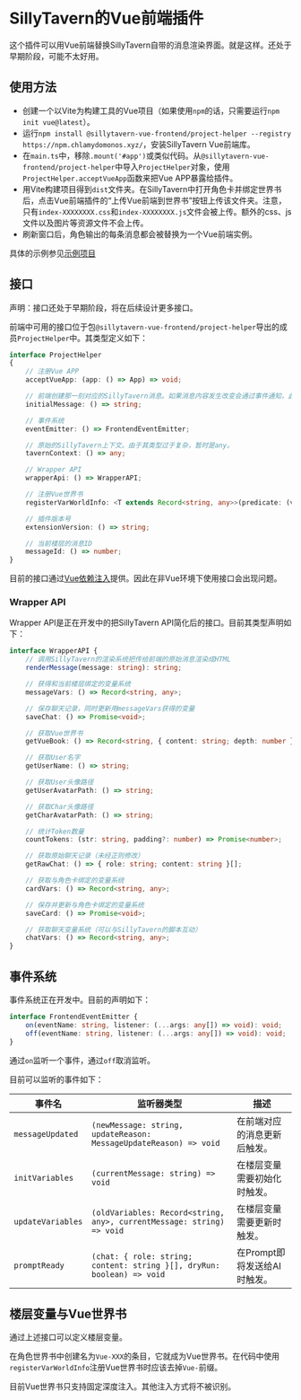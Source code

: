 # SillyTavern的Vue前端插件

这个插件可以用Vue前端替换SillyTavern自带的消息渲染界面。就是这样。还处于早期阶段，可能不太好用。

## 使用方法

- 创建一个以Vite为构建工具的Vue项目（如果使用`npm`的话，只需要运行`npm init vue@latest`）。
- 运行`npm install @sillytavern-vue-frontend/project-helper --registry https://npm.chlamydomonos.xyz/`，安装SillyTavern Vue前端库。
- 在`main.ts`中，移除`.mount('#app')`或类似代码。从`@sillytavern-vue-frontend/project-helper`中导入`ProjectHelper`对象，使用`ProjectHelper.acceptVueApp`函数来把Vue APP暴露给插件。
- 用Vite构建项目得到`dist`文件夹。在SillyTavern中打开角色卡并绑定世界书后，点击Vue前端插件的“上传Vue前端到世界书”按钮上传该文件夹。注意，只有`index-XXXXXXXX.css`和`index-XXXXXXXX.js`文件会被上传。额外的css、js文件以及图片等资源文件不会上传。
- 刷新窗口后，角色输出的每条消息都会被替换为一个Vue前端实例。

具体的示例参见[示例项目](https://github.com/Chlamydomonos/sillytavern-vue-frontend-example)

## 接口

声明：接口还处于早期阶段，将在后续设计更多接口。

前端中可用的接口位于包`@sillytavern-vue-frontend/project-helper`导出的成员`ProjectHelper`中。其类型定义如下：

```ts
interface ProjectHelper
{
    // 注册Vue APP
    acceptVueApp: (app: () => App) => void;

    // 前端创建那一刻对应的SillyTavern消息。如果消息内容发生改变会通过事件通知，此函数的返回值不会变化。
    initialMessage: () => string;

    // 事件系统
    eventEmitter: () => FrontendEventEmitter;

    // 原始的SillyTavern上下文。由于其类型过于复杂，暂时是any。
    tavernContext: () => any;

    // Wrapper API
    wrapperApi: () => WrapperAPI;

    // 注册Vue世界书
    registerVarWorldInfo: <T extends Record<string, any>>(predicate: (vars: T) => boolean, name: string) => void;

    // 插件版本号
    extensionVersion: () => string;

    // 当前楼层的消息ID
    messageId: () => number;
}
```

目前的接口通过[Vue依赖注入](https://cn.vuejs.org/guide/components/provide-inject)提供。因此在非Vue环境下使用接口会出现问题。

### Wrapper API

Wrapper API是正在开发中的把SillyTavern API简化后的接口。目前其类型声明如下：

```ts
interface WrapperAPI {
    // 调用SillyTavern的渲染系统把传给前端的原始消息渲染成HTML
    renderMessage(message: string): string;

    // 获得和当前楼层绑定的变量系统
    messageVars: () => Record<string, any>;

    // 保存聊天记录，同时更新用messageVars获得的变量
    saveChat: () => Promise<void>;

    // 获取Vue世界书
    getVueBook: () => Record<string, { content: string; depth: number }>;

    // 获取User名字
    getUserName: () => string;

    // 获取User头像路径
    getUserAvatarPath: () => string;

    // 获取Char头像路径
    getCharAvatarPath: () => string;

    // 统计Token数量
    countTokens: (str: string, padding?: number) => Promise<number>;

    // 获取原始聊天记录（未经正则修改）
    getRawChat: () => { role: string; content: string }[];

    // 获取与角色卡绑定的变量系统
    cardVars: () => Record<string, any>;

    // 保存并更新与角色卡绑定的变量系统
    saveCard: () => Promise<void>;

    // 获取聊天变量系统（可以与SillyTavern的脚本互动）
    chatVars: () => Record<string, any>;
}
```

## 事件系统

事件系统正在开发中。目前的声明如下：

```ts
interface FrontendEventEmitter {
    on(eventName: string, listener: (...args: any[]) => void): void;
    off(eventName: string, listener: (...args: any[]) => void): void;
}
```

通过`on`监听一个事件，通过`off`取消监听。

目前可以监听的事件如下：

| 事件名 | 监听器类型 | 描述 |
| - | - | - |
| `messageUpdated` | `(newMessage: string, updateReason: MessageUpdateReason) => void` | 在前端对应的消息更新后触发。 |
| `initVariables` | `(currentMessage: string) => void` | 在楼层变量需要初始化时触发。 |
| `updateVariables` | `(oldVariables: Record<string, any>, currentMessage: string) => void` | 在楼层变量需要更新时触发。 |
| `promptReady` | `(chat: { role: string; content: string }[], dryRun: boolean) => void` | 在Prompt即将发送给AI时触发。 |

## 楼层变量与Vue世界书

通过上述接口可以定义楼层变量。

在角色世界书中创建名为`Vue-XXX`的条目，它就成为Vue世界书。在代码中使用`registerVarWorldInfo`注册Vue世界书时应该去掉`Vue-`前缀。

目前Vue世界书只支持固定深度注入。其他注入方式将不被识别。
